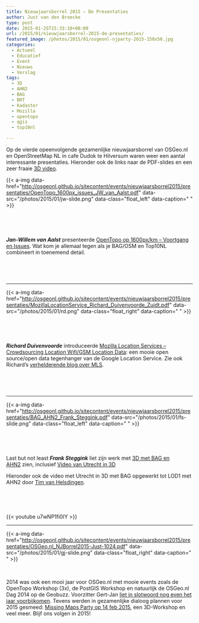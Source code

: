 ```yaml
---
title: Nieuwjaarsborrel 2015 – De Presentaties
author: Just van den Broecke
type: post
date: 2015-01-25T15:33:10+00:00
url: /2015/01/nieuwjaarsborrel-2015-de-presentaties/
featured_image: /photos/2015/01/osgeonl-njparty-2015-150x56.jpg
categories:
  - Actueel
  - Educatief
  - Event
  - Nieuws
  - Verslag
tags:
  - 3D
  - AHN2
  - BAG
  - BRT
  - Kadaster
  - Mozilla
  - opentopo
  - qgis
  - top10nl

---
```

Op de vierde opeenvolgende gezamenlijke nieuwjaarsborrel van OSGeo.nl en OpenStreetMap NL in cafe Dudok te Hilversum waren weer een aantal interessante presentaties. Hieronder ook de links naar de PDF-slides en een zeer fraaie [3D video][1].

<!--
<a href="http://osgeonl.github.io/sitecontent/events/nieuwjaarsborrel2015/presentaties/OpenTopo_1600px_issues_JW_van_Aalst.pdf" target="_blank"><em><strong><img loading="lazy" class="  wp-image-719 alignleft" src="/photos/2015/01/jw-slide.png" alt="jw-slide" width="289" height="194" srcset="/photos/2015/01/jw-slide.png 420w, /photos/2015/01/jw-slide-300x201.png 300w, /photos/2015/01/jw-slide-223x150.png 223w, /photos/2015/01/jw-slide-150x101.png 150w" sizes="(max-width: 289px) 100vw, 289px" /></strong></em></a>
-->

{{< a-img data-href="http://osgeonl.github.io/sitecontent/events/nieuwjaarsborrel2015/presentaties/OpenTopo_1600px_issues_JW_van_Aalst.pdf" data-src="/photos/2015/01/jw-slide.png" data-class="float_left" data-caption=" " >}}

&nbsp;  

&nbsp;  

_**Jan-Willem van Aalst**_ presenteerde [OpenTopo op 1600px/km &#8211; Voortgang en Issues][2]. Wat kom je allemaal tegen als je BAG/OSM en Top10NL combineert in toenemend detail.

&nbsp;  

&nbsp;  

* * *

<!--
<a href="http://osgeonl.github.io/sitecontent/events/nieuwjaarsborrel2015/presentaties/MozillaLocationService_Richard_Duivenvoorde_Zuidt.pdf" target="_blank"><em><strong><img loading="lazy" class="  wp-image-720 alignright" src="/photos/2015/01/rd.png" alt="rd" width="273" height="209" srcset="/photos/2015/01/rd.png 420w, /photos/2015/01/rd-300x230.png 300w, /photos/2015/01/rd-196x150.png 196w, /photos/2015/01/rd-150x115.png 150w" sizes="(max-width: 273px) 100vw, 273px" /></strong></em></a>
-->

{{< a-img data-href="http://osgeonl.github.io/sitecontent/events/nieuwjaarsborrel2015/presentaties/MozillaLocationService_Richard_Duivenvoorde_Zuidt.pdf" data-src="/photos/2015/01/rd.png" data-class="float_right" data-caption=" " >}}

&nbsp;  

&nbsp;  

_**Richard Duivenvoorde**_ introduceerde [Mozilla Location Services &#8211; Crowdsourcing Location Wifi/GSM Location Data][3]: een mooie open source/open data tegenhanger van de Google Location Service. Zie ook Richard&#8217;s [verhelderende blog over MLS][4].

&nbsp;  

&nbsp;  

* * *

<!--
<a href="http://osgeonl.github.io/sitecontent/events/nieuwjaarsborrel2015/presentaties/BAG_AHN2_Frank_Steggink.pdf" target="_blank"><img loading="lazy" class="  wp-image-721 alignleft" src="/photos/2015/01/fs-slide.png" alt="fs-slide" width="270" height="202" srcset="/photos/2015/01/fs-slide.png 420w, /photos/2015/01/fs-slide-300x224.png 300w, /photos/2015/01/fs-slide-201x150.png 201w, /photos/2015/01/fs-slide-150x112.png 150w" sizes="(max-width: 270px) 100vw, 270px" /></a>  
-->

{{< a-img data-href="http://osgeonl.github.io/sitecontent/events/nieuwjaarsborrel2015/presentaties/BAG_AHN2_Frank_Steggink.pdf" data-src="/photos/2015/01/fs-slide.png" data-class="float_left" data-caption=" " >}}

&nbsp;  

&nbsp;  

Last but not least _**Frank Steggink**_ liet zijn werk met [3D met BAG en AHN2][5] zien, inclusief [Video van Utrecht in 3D][9]
<!-- <a href="https://www.youtube.com/watch?v=u7wNP1fi0IY" target="_blank">Video van Utrecht in 3D</a> -->

Hieronder ook de video met Utrecht in 3D met BAG opgewerkt tot LOD1 met AHN2 door [Tim van Helsdingen][6].

&nbsp;  

&nbsp;  

{{< youtube u7wNP1fi0IY >}}

* * *

<!--
<a href="http://osgeonl.github.io/sitecontent/events/nieuwjaarsborrel2015/presentaties/OSGeo.nl_NJBorrel2015-Just-1024.pdf" target="_blank"><img loading="lazy" class=" size-full wp-image-728 alignright" src="/photos/2015/01/gj-slide.png" alt="gj-slide" width="300" height="222" srcset="/photos/2015/01/gj-slide.png 300w, /photos/2015/01/gj-slide-203x150.png 203w, /photos/2015/01/gj-slide-150x111.png 150w" sizes="(max-width: 300px) 100vw, 300px" /></a> 
-->

{{< a-img data-href="http://osgeonl.github.io/sitecontent/events/nieuwjaarsborrel2015/presentaties/OSGeo.nl_NJBorrel2015-Just-1024.pdf" data-src="/photos/2015/01/gj-slide.png" data-class="float_right" data-caption=" " >}}

&nbsp;  

2014 was ook een mooi jaar voor OSGeo.nl met mooie events zoals de OpenTopo Workshop (3x), de PostGIS Workshop en natuurlijk de OSGeo.nl Dag 2014 op de Geobuzz. Voorzitter Gert-Jan [liet in slotwoord nog even het jaar voorbijkomen][7]. Tevens werden in gezamenlijke dialoog plannen voor 2015 gesmeed: [Missing Maps Party op 14 feb 2015][8], een 3D-Workshop en veel meer. Blijf ons volgen in 2015!

[1]: https://www.youtube.com/watch?v=u7wNP1fi0IY
[2]: http://osgeonl.github.io/sitecontent/events/nieuwjaarsborrel2015/presentaties/OpenTopo_1600px_issues_JW_van_Aalst.pdf
[3]: http://osgeonl.github.io/sitecontent/events/nieuwjaarsborrel2015/presentaties/MozillaLocationService_Richard_Duivenvoorde_Zuidt.pdf
[4]: http://zuidt.nl/blog/html/2014/07/04/tinkering_with_mozilla_location_services.html
[5]: http://osgeonl.github.io/sitecontent/events/nieuwjaarsborrel2015/presentaties/BAG_AHN2_Frank_Steggink.pdf
[6]: http://www.timvanhelsdingen.com/
[7]: http://osgeonl.github.io/sitecontent/events/nieuwjaarsborrel2015/presentaties/OSGeo.nl_NJBorrel2015-Just-1024.pdf
[8]: http://www.meetup.com/GeoForts-sideshow-diverse-activiteiten-op-het-fort/events/219954802/
[9]: https://www.youtube.com/watch?v=u7wNP1fi0IY